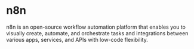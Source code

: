 # n8n
n8n is an open-source workflow automation platform that enables you to visually create, automate, and orchestrate tasks and integrations between various apps, services, and APIs with low-code flexibility.
